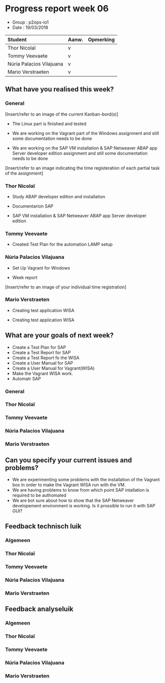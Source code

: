 
# Progress report week 06

* Group : p2ops-io1
* Date  : 19/03/2018

| Student  | Aanw. | Opmerking |
| :---     | :---  | :---      |
| Thor Nicolaï |  v   |           |
| Tommy Veevaete |  v   |           |
| Núria Palacios Vilajuana	 |  v    |           |
| Mario Verstraeten	 |  v    |           |

## What have you realised this week?

### General

[Insert/refer to an image of the current Kanban-bord(s)]

* The Linux part is finished and tested

* We are working on the Vagrant part of the Windows assignment and still some documentation needs to be done

* We are working on the SAP VM installation & SAP Netweaver ABAP app Server developer edition assignment and still some documentation needs to be done




[Insert/refer to an image indicating the time registeration of each partial task of the assignment]

### Thor Nicolaï 
- Study ABAP developer edition and installation

- Documentarion SAP

- SAP VM installation & SAP Netweaver ABAP app Server developer edition


### Tommy Veevaete
-  Created Test Plan for the automation LAMP setup

### Núria Palacios Vilajuana
- Set Up Vagrant for Windows

- Week report


[Insert/refer to an image of your individual time registration]

### Mario Verstraeten
- Creating test application WISA

- Creating test application WISA

## What are your goals of next week?
- Create a Test Plan for SAP
- Create a Test Report for SAP
- Create a Test Report fo the WISA
- Create a User Manual for SAP
- Create a User Manual for Vagrant(WISA)
- Make the Vagrant WISA work.
- Automatr SAP



### General
### Thor Nicolaï 
### Tommy Veevaete
### Núria Palacios Vilajuana
### Mario Verstraeten

## Can you specify your current issues and problems?

* We are experimenting some problems with the installation of the Vagrant box in order to make the Vagrant WISA run with the VM.
* We are having problems to know from which point SAP intallation is required to be authomated 
* We are bot sure about how to show that the SAP Netweaver developement environment is working. Is it prossible to run it with SAP GUI?


## Feedback technisch luik



### Algemeen

### Thor Nicolaï 
### Tommy Veevaete
### Núria Palacios Vilajuana
### Mario Verstraeten

## Feedback analyseluik

### Algemeen

### Thor Nicolaï 
### Tommy Veevaete
### Núria Palacios Vilajuana
### Mario Verstraeten
